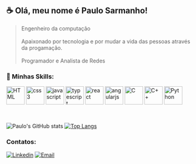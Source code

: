## :coffee: Olá, meu nome é <strong>Paulo Sarmanho!</strong>
> Engenheiro da computação <br></br>
> Apaixonado por tecnologia e por mudar a vida das pessoas através da progamação.<br></br>
> Programador e Analista de Redes


### 🚀 Minhas Skills:
<div style="display: inline_block">
<img align="center" alt="HTML" height="48" width="48" src="https://icongr.am/devicon/html5-original.svg?size=100&color=currentColor">
<img align="center" alt="css3" height="48" width="48" src="https://icongr.am/devicon/css3-original.svg?size=100&color=f5c211">
<img align="center" alt="javascript" height="48" width="48" src="https://icongr.am/devicon/javascript-original.svg?size=100&color=f5c211">
<img align="center" alt="typescript" height="48" width="48" src="https://icongr.am/devicon/typescript-original.svg?size=128&color=currentColor">
<img align="center" alt="react" height="48" width="48" src="https://icongr.am/devicon/react-original.svg?size=128&color=currentColor">
<img align="center" alt="angularjs" height="48" width="48" src="https://icongr.am/devicon/angularjs-original.svg?size=128&color=currentColor"> 
<img align="center" alt="C" height="48" width="48" src="https://icongr.am/devicon/c-original.svg?size=128&color=currentColor">
<img align="center" alt="C++" height="48" width="48" src="https://icongr.am/devicon/cplusplus-original.svg?size=128&color=currentColor">
<img align="center" alt="Python" height="48" width="48" src="https://icongr.am/devicon/python-original.svg?size=128&color=currentColor">
</div>

<br></br>
![Paulo's GitHub stats](https://github-readme-stats.vercel.app/api?username=PauloSarmanhoDev&show_icons=true&theme=algolia)
[![Top Langs](https://github-readme-stats.vercel.app/api/top-langs/?username=PauloSarmanhoDev)](https://github.com/PauloSarmanhoDev/github-readme-stats)

### Contatos:
[![Linkedin](https://img.shields.io/badge/LinkedIn-0077B5?style=for-the-badge&logo=linkedin&logoColor=white)](https://www.linkedin.com/in/paulo-de-tarso-sarmanho/)
[![Email](https://img.shields.io/badge/Microsoft_Outlook-0078D4?style=for-the-badge&logo=microsoft-outlook&logoColor=white)](https://www.linkedin.com/in/paulo-de-tarso-sarmanho/)





<!--
**PauloSarmanhoDev/PauloSarmanhoDev** is a ✨ _special_ ✨ repository because its `README.md` (this file) appears on your GitHub profile.

Here are some ideas to get you started:

- 🔭 I’m currently working on ...
- 🌱 I’m currently learning ...
- 👯 I’m looking to collaborate on ...
- 🤔 I’m looking for help with ...
- 💬 Ask me about ...
- 📫 How to reach me: ...
- 😄 Pronouns: ...
- ⚡ Fun fact: ...
-->
